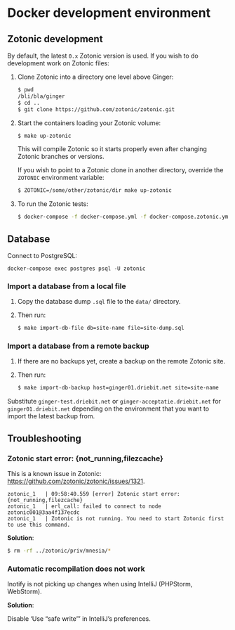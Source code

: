 Docker development environment
==============================

Zotonic development
-------------------

By default, the latest `0.x` Zotonic version is used. If you wish to do
development work on Zotonic files:

1. Clone Zotonic into a directory one level above Ginger:

    ```bash
    $ pwd
    /bli/bla/ginger
    $ cd ..
    $ git clone https://github.com/zotonic/zotonic.git
    ```

2. Start the containers loading your Zotonic volume:

    ```bash
    $ make up-zotonic
    ```

    This will compile Zotonic so it starts properly even after changing Zotonic
    branches or versions.

    If you wish to point to a Zotonic clone in another directory, override the
    `ZOTONIC` environment variable:

    ```bash
    $ ZOTONIC=/some/other/zotonic/dir make up-zotonic
    ```

3. To run the Zotonic tests:

    ```bash
    $ docker-compose -f docker-compose.yml -f docker-compose.zotonic.yml run zotonic test
    ```

Database
--------

Connect to PostgreSQL:

```
docker-compose exec postgres psql -U zotonic
```

### Import a database from a local file

1. Copy the database dump `.sql` file to the `data/` directory.

2. Then run:

    ```bash
    $ make import-db-file db=site-name file=site-dump.sql
    ```

### Import a database from a remote backup

1. If there are no backups yet, create a backup on the remote Zotonic site.

2. Then run:

    ```bash
    $ make import-db-backup host=ginger01.driebit.net site=site-name
    ```

Substitute `ginger-test.driebit.net` or `ginger-acceptatie.driebit.net` for
`ginger01.driebit.net` depending on the environment that you want to import
the latest backup from.

Troubleshooting
---------------

### Zotonic start error: {not_running,filezcache}

This is a known issue in Zotonic: https://github.com/zotonic/zotonic/issues/1321.

```
zotonic_1   | 09:58:40.559 [error] Zotonic start error: {not_running,filezcache}
zotonic_1   | erl_call: failed to connect to node zotonic001@3aa4f137ecdc
zotonic_1   | Zotonic is not running. You need to start Zotonic first to use this command.
```

**Solution**:

```bash
$ rm -rf ../zotonic/priv/mnesia/*
```

### Automatic recompilation does not work

Inotify is not picking up changes when using IntelliJ (PHPStorm, WebStorm).

**Solution**:

Disable ‘Use “safe write”’ in IntelliJ’s preferences.
